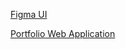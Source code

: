 [Figma UI](https://www.figma.com/design/ngvFAeUL3DmEYGXxmTSk7Q/Portfolio-Flutter-Developer?m=auto&t=7AvqFLkWVsY6MiF5-1)

[Portfolio Web Application](https://brunovieiral.github.io/portfolio/)
